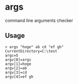 # args
command line arguments checker

## Usage
```
> args "hoge" ab cd "ef gh"
CurrentDirectory=C:\test
argc=5
argv[0]=args
argv[1]=hoge
argv[2]=ab
argv[3]=cd
argv[4]=ef gh
```
